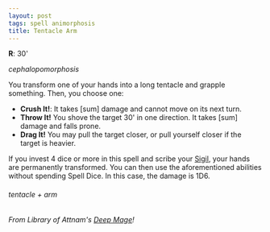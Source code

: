 ```yaml
---
layout: post
tags: spell animorphosis
title: Tentacle Arm
---
```

**R**:  30' 

*cephalopomorphosis*

You transform one of your hands into a long tentacle and grapple something.  Then, you choose one:

- **Crush It!**: It takes [sum] damage and cannot move on its next turn.
- **Throw It!** You shove the target 30' in one direction. It takes [sum] damage and falls prone.
- **Drag It!** You may pull the target closer, or pull yourself closer if the target is heavier.

If you invest 4 dice or more in this spell and scribe your [Sigil](/spells/#lexicon), your hands are permanently transformed. You can then use the aforementioned abilities without spending Spell Dice. In this case, the damage is 1D6.
 
###### tentacle + arm
###### From Library of Attnam's [Deep Mage](https://attnam.blogspot.com/2018/07/class-deep-mage.html)!
